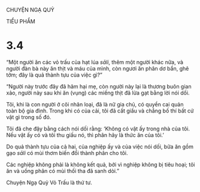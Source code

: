 CHUYỆN NGẠ QUỶ

TIỂU PHẨM

# 3.4

“Một người ăn các vỏ trấu của hạt lúa _sāli_, thêm một người khác nữa, và người đàn bà này ăn thịt và máu của mình, còn ngươi ăn phân dơ bẩn, ghê tởm; đây là quả thành tựu của việc gì?”

“Người này trước đây đã hãm hại mẹ, còn người này lại là thương buôn gian xảo, người này sau khi ăn (vụng) các miếng thịt đã lừa gạt bằng lời nói dối.

Tôi, khi là con người ở cõi nhân loại, đã là nữ gia chủ, có quyền cai quản toàn bộ gia đình. Trong khi có của cải, tôi đã cất giấu và chẳng bố thí bất cứ vật gì trong số đó.

Tôi đã che đậy bằng cách nói dối rằng: ‘Không có vật ấy trong nhà của tôi. Nếu vật ấy có và tôi thu giấu nó, thì phân hãy là thức ăn của tôi.’

Do quả thành tựu của cả hai, của nghiệp ấy và của việc nói dối, bữa ăn gồm gạo _sāli_ có mùi thơm biến đổi thành phân cho tôi.

Các nghiệp không phải là không kết quả, bởi vì nghiệp không bị tiêu hoại; tôi ăn và uống phân có mùi thối tha đã sanh dòi.”

Chuyện Ngạ Quỷ Vỏ Trấu là thứ tư.

